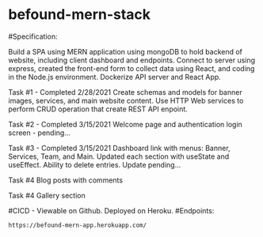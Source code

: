 # befound-mern-stack

#Specification:

Build a SPA using MERN application using mongoDB to hold backend of website, including client dashboard and endpoints. Connect to server using express, created the front-end form to collect data using React, and coding in the Node.js environment. Dockerize API server and React App.

Task #1 - Completed 2/28/2021
Create schemas and models for banner images, services, and main website content.  Use HTTP Web services to perform CRUD operation that create REST API enpoint.  

Task #2 - Completed 3/15/2021
Welcome page and authentication login screen - pending...   

Task #3 - Completed 3/15/2021
Dashboard link with menus:  Banner, Services, Team, and Main.  Updated each section with useState and useEffect.  Ability to delete entries.  Update pending...

Task #4
Blog posts with comments

Task #4
Gallery section

#CICD - Viewable on Github.  Deployed on Heroku.  #Endpoints:

    https://befound-mern-app.herokuapp.com/
